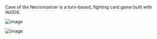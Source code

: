 Cave of the Necromancer is a turn-based, fighting card game built with libGDX. 


![image](https://github.com/user-attachments/assets/996b4b54-9dcc-4b4e-b2ab-c960779a8cdb)

![image](https://github.com/user-attachments/assets/70c24577-762b-4884-9444-6cc615169177)


